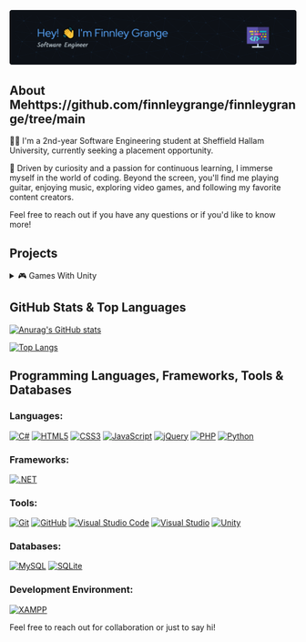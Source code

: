 ![Header](./assets/finnleygrange.png)

## About Mehttps://github.com/finnleygrange/finnleygrange/tree/main

👨‍💻 I'm a 2nd-year Software Engineering student at Sheffield Hallam University, currently seeking a placement opportunity.

🌟 Driven by curiosity and a passion for continuous learning, I immerse myself in the world of coding. Beyond the screen, you'll find me playing guitar, enjoying music, exploring video games, and following my favorite content creators.

Feel free to reach out if you have any questions or if you'd like to know more!



## Projects

<details>
  <summary>🎮 Games With Unity </summary>
  <br />
  
  <!-- BEGIN YOUTUBE-CARDS -->
  
[![Parkour FPS Shooter](https://ytcards.demolab.com/?id=RPX1FmF50bI&title=Parkour+FPS+Shooter&lang=en&timestamp=1706243087&background_color=%230d1117&title_color=%23ffffff&stats_color=%23dedede&max_title_lines=1&width=250&border_radius=5 "Parkour FPS Shooter")](https://www.youtube.com/watch?v=RPX1FmF50bI)
[![Pi Farm](https://ytcards.demolab.com/?id=4YujIR6nsZs&title=Pi+Farm&lang=en&timestamp=1706241708&background_color=%230d1117&title_color=%23ffffff&stats_color=%23dedede&max_title_lines=1&width=250&border_radius=5 "Pi Farm")](https://www.youtube.com/watch?v=4YujIR6nsZs)
[![Care Bear Defence](https://ytcards.demolab.com/?id=Fxd3qDLaBLc&title=Care+Bear+Defence&lang=en&timestamp=1621622635&background_color=%230d1117&title_color=%23ffffff&stats_color=%23dedede&max_title_lines=1&width=250&border_radius=5 "Care Bear Defence")](https://www.youtube.com/watch?v=Fxd3qDLaBLc)
[![Shoot Shoot Game](https://ytcards.demolab.com/?id=9jYZqDkpeIw&title=Shoot+Shoot+Game&lang=en&timestamp=1611440858&background_color=%230d1117&title_color=%23ffffff&stats_color=%23dedede&max_title_lines=1&width=250&border_radius=5 "Shoot Shoot Game")](https://www.youtube.com/watch?v=9jYZqDkpeIw)
  
<!-- END YOUTUBE-CARDS -->
  

</details>


  
  
  

## GitHub Stats & Top Languages

[![Anurag's GitHub stats](https://github-readme-stats.vercel.app/api?username=finnleygrange&theme=github_dark&rank_icon=github&card_width=450px&include_all_commits=true)](https://github.com/anuraghazra/github-readme-stats)

[![Top Langs](https://github-readme-stats.vercel.app/api/top-langs/?username=finnleygrange&theme=github_dark&card_width=450px)](https://github.com/anuraghazra/github-readme-stats)

## Programming Languages, Frameworks, Tools & Databases

### Languages:
[![C#](https://img.shields.io/badge/C%23-%23239120.svg?style=for-the-badge&logo=c-sharp&logoColor=white)](https://docs.microsoft.com/en-us/dotnet/csharp/)
[![HTML5](https://img.shields.io/badge/HTML5-%23E34F26.svg?style=for-the-badge&logo=html5&logoColor=white)](https://developer.mozilla.org/en-US/docs/Web/Guide/HTML/HTML5)
[![CSS3](https://img.shields.io/badge/CSS3-%231572B6.svg?style=for-the-badge&logo=css3&logoColor=white)](https://developer.mozilla.org/en-US/docs/Web/CSS)
[![JavaScript](https://img.shields.io/badge/JavaScript-%23323330.svg?style=for-the-badge&logo=javascript&logoColor=%23F7DF1E)](https://developer.mozilla.org/en-US/docs/Web/JavaScript)
[![jQuery](https://img.shields.io/badge/jQuery-%230769AD.svg?style=for-the-badge&logo=jquery&logoColor=white)](https://jquery.com/)
[![PHP](https://img.shields.io/badge/PHP-%23777BB4.svg?style=for-the-badge&logo=php&logoColor=white)](https://www.php.net/)
[![Python](https://img.shields.io/badge/Python-%2314354C.svg?style=for-the-badge&logo=python&logoColor=white)](https://www.python.org/)

### Frameworks:
[![.NET](https://img.shields.io/badge/.NET-%235C2D91.svg?style=for-the-badge&logo=.net&logoColor=white)](https://dotnet.microsoft.com/)

### Tools:
[![Git](https://img.shields.io/badge/Git-%23F05032.svg?style=for-the-badge&logo=git&logoColor=white)](https://git-scm.com/)
[![GitHub](https://img.shields.io/badge/GitHub-%23121011.svg?style=for-the-badge&logo=github&logoColor=white)](https://github.com/)
[![Visual Studio Code](https://img.shields.io/badge/VS%20Code-%23007ACC.svg?style=for-the-badge&logo=visual-studio-code&logoColor=white)](https://code.visualstudio.com/)
[![Visual Studio](https://img.shields.io/badge/Visual%20Studio-%235C2D91.svg?style=for-the-badge&logo=visual-studio&logoColor=white)](https://visualstudio.microsoft.com/)
[![Unity](https://img.shields.io/badge/Unity-%23000000.svg?style=for-the-badge&logo=unity&logoColor=white)](https://unity.com/)

### Databases:
[![MySQL](https://img.shields.io/badge/MySQL-%234479A1.svg?style=for-the-badge&logo=mysql&logoColor=white)](https://www.mysql.com/)
[![SQLite](https://img.shields.io/badge/SQLite-%2307405e.svg?style=for-the-badge&logo=sqlite&logoColor=white)](https://www.sqlite.org/)

### Development Environment:
[![XAMPP](https://img.shields.io/badge/XAMPP-%23FB7A24.svg?style=for-the-badge&logo=xampp&logoColor=white)](https://www.apachefriends.org/index.html)

Feel free to reach out for collaboration or just to say hi!
